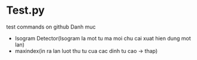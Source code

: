 # Test.py
test commands on github
Danh muc
- Isogram Detector(Isogram la mot tu ma moi chu cai xuat hien dung  mot lan)
- maxindex(in ra lan luot thu tu cua cac dinh tu cao -> thap)
